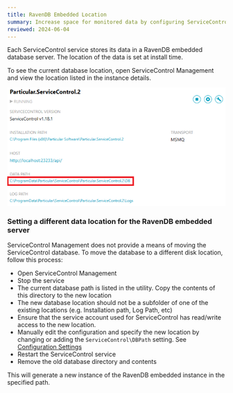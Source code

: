 ```yaml
---
title: RavenDB Embedded Location
summary: Increase space for monitored data by configuring ServiceControl to save data in a location other than the default
reviewed: 2024-06-04
---
```


Each ServiceControl service stores its data in a RavenDB embedded database server. The location of the data is set at install time.

To see the current database location, open ServiceControl Management and view the location listed in the instance details.

![](managementutil-instance-datapath.png 'width=500')


### Setting a different data location for the RavenDB embedded server

ServiceControl Management does not provide a means of moving the ServiceControl database. To move the database to a different disk location, follow this process:

 * Open ServiceControl Management
 * Stop the service
 * The current database path is listed in the utility. Copy the contents of this directory to the new location
 * The new database location should not be a subfolder of one of the existing locations (e.g. Installation path, Log Path, etc)
 * Ensure that the service account used for ServiceControl has read/write access to the new location.
 * Manually edit the configuration and specify the new location by changing or adding the `ServiceControl\DBPath` setting. See [Configuration Settings](creating-config-file.md)
 * Restart the ServiceControl service
 * Remove the old database directory and contents

This will generate a new instance of the RavenDB embedded instance in the specified path.
